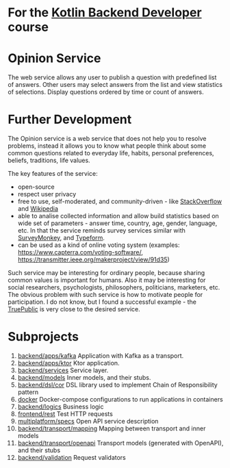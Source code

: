 # For the [Kotlin Backend Developer](https://otus.ru/lessons/kotlin/) course

# Opinion Service 

The web service allows any user to publish a question with predefined list of answers.
Other users may select answers from the list and view statistics of selections.
Display questions ordered by time or count of answers.

# Further Development

The Opinion service is a web service that does not help you to resolve problems,
instead it allows you to know what people think about some common questions
related to everyday life, habits, personal preferences, beliefs, traditions, life values.

The key features of the service:
- open-source
- respect user privacy
- free to use, self-moderated, and community-driven - like 
  [StackOverflow](https://stackoverflow.com/) and [Wikipedia](https://www.wikipedia.org/)
- able to analise collected information and allow build statistics based on
wide set of parameters - answer time, country, age, gender, language, etc.
In that the service reminds survey services similar with [SurveyMonkey](https://www.surveymonkey.com/),
and [Typeform](https://www.typeform.com/).  
- can be used as a kind of online voting system 
  (examples: https://www.capterra.com/voting-software/, https://transmitter.ieee.org/makerproject/view/91d35)

Such service may be interesting for ordinary people, because sharing common values is important for humans.
Also it may be interesting for social researchers, psychologists, philosophers, politicians, marketers, etc.
The obvious problem with such service is how to motivate people for participation.
I do not know, but I found a successful example - the [TruePublic](https://truepublic.com/) 
is very close to the desired service. 


# Subprojects

1. [backend/apps/kafka](backend/apps/kafka) Application with Kafka as a transport.
1. [backend/apps/ktor](backend/apps/ktor) Ktor application.
1. [backend/services](backend/services) Service layer.
1. [backend/models](backend/models) Inner models, and their stubs.
1. [backend/dsl/cor](backend/dsl/cor) DSL library used to implement Chain of Responsibility pattern
1. [docker](backend/docker) Docker-compose configurations to run applications in containers   
1. [backend/logics](backend/logics) Business logic
1. [frontend/rest](frontend/rest) Test HTTP requests
1. [multiplatform/specs](multiplatform/specs) Open API service description
1. [backend/transport/mapping](backend/transport/mapping) Mapping between transport and inner models
1. [backend/transport/openapi](backend/transport/openapi) Transport models (generated with OpenAPI), and their stubs
1. [backend/validation](backend/validation) Request validators
